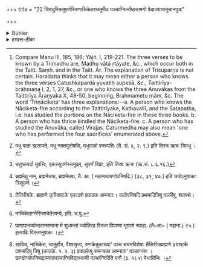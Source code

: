 +++
title = "22 त्रिमधुस्त्रिसुपर्णस्त्रिणाचिकेतश्चतुर्मेधः पञ्चाग्निर्ज्येष्ठसामगो वेदाध्याय्यनूचानपुत्रः"

+++

<details><summary>Bühler</summary>

22. The following persons sanctify the company if they eat at a funeral-sacrifice, viz. one who has studied the three verses of the Veda containing the word 'Madhu,' each three times; one who has studied the part of the Veda containing the word 'Suparṇa' three times; a Triṇāciketa; one who has studied the Mantras required for the four sacrifices (called Aśvamedha, Puruṣamedha, Sarvamedha, and Pitṛmedha); one who keeps five fires; one who knows the Sāman called Jyeṣṭha; one who fulfils the duty of daily study; the son of one who has studied and is able to teach the whole Veda with its Aṅgas, and a Śrotriya. [^12] 


[^12]:  Compare Manu III, 185, 186; Yājñ. I, 219-221. The three verses to be known by a Trimadhu are, Madhu vātā ṛtāyate, &c., which occur both in the Taitt. Saṃh. and in the Taitt. Ār. The explanation of Trisuparṇa is not certain. Haradatta thinks that it may mean either a person who knows the three verses Catushkapardā yuvatiḥ supeśā, &c., Taittirīya-brāhmaṇa I, 2, 1, 27, &c., or one who knows the three Anuvākas from the Taittirīya Āraṇyaka X, 48-50, beginning, Brahmametu mām, &c. The word 'Triṇāciketa' has three explanations:--a. A person who knows the Nāciketa-fire according to the Taittirīyaka, Kaṭhavallī, and the Śatapatha, i.e. has studied the portions on the Nāciketa-fire in these three books. b. A person who has thrice kindled the Nāciketa-fire. c. A person who has studied the Anuvāka, called Virajas. Caturmedha may also mean 'one who has performed the four sacrifices' enumerated above.
</details>

<details><summary>हरदत्त-टीका</summary>

## सूत्रम्
त्रिमधुस्त्रिसुपर्णस्त्रिणाचिकेतश्चतुर्मेधः पञ्चाग्निर्ज्येष्ठसामिको वेदाध्याय्यनूचानपुत्रः श्रोत्रिय इत्येते श्राद्धे भुञ्जानाः पङ्क्तिपावना भवन्ति ॥२२॥  
## टिप्पनी
'मधुवाता ऋतायत' इत्येष तृचः[^२]त्रिमधुः । तत्र हि प्रत्यृचं त्रयो मधुशब्दाः । इह तु तदध्यायी पुरुषस्त्रिमधुः । त्रिसुपर्णः [^३] 'चतुष्कपर्दा युवतिः सुपेशा' इत्यादिकस्तृचो बाह्वृचः । अन्ये तु तैत्तिरीयके[^४] ब्रह्ममेतु मा'मित्यादयः त्रयोऽनुवाका इत्याहुः । तत्र हि 'य इमं त्रिसुपर्णमयाचितं ब्राह्मणाय दद्यादि'ति श्रूयते 'आसहस्रात् पङ्क्ति पुनन्ती'ति च । पूर्ववत्पुरुषे वृत्तिः । त्रिणाचिकेतः नाचिकेताऽग्निर्बह्वीषु शखासु विधीयते [^५]तैत्तिरीयके, कठवल्लीषु, शतपथे च । तं यो वेद मन्त्रबाह्मणेन सह स त्रिनाचिकेत [^६]नाचिकेताग्नेस्त्रिश्चेतेत्यन्ये । विरजानुवाकाध्यायीत्यन्ये, [^७]प्राणापानेत्यदि । चतुर्मेधः अश्वमेधः, सर्वमेधः, पुरुषमेधाः, पितृमेध, इति चत्वारो मेधाः । तदध्यायी चतुर्मेधः । चतुर्णां यज्ञानामाहर्तेत्यन्ये ।  

[^२]: मधु वाता ऋतायते, मधु नक्तमुतोषसि, मधुमान्नो वनस्पतिः (तै. सं. ४, २. ९.) इति तिस्त्र ऋचः त्रिमधु ।  

[^३]: चतुष्कपर्दा युवत्तिः, एकस्सुपर्णस्समुद्रम्, सुपर्णं विप्राः, इति तिस्रः ऋचः (ऋ.सं. ८.६.१६.)  

[^४]: ब्रह्ममेतु माम्, ब्रह्ममेधया, ब्रह्ममेधवा, तै. आ. ( महानारायणोपनिषदि.) (३८, ३९, ४०.) इति त्रयोऽनुवाकाः त्रिसुपर्णः।   

[^५]: तैत्तिरीयके. ब्राह्मणे तृतीयाष्टके एकादशे प्रपाठक आम्नातः। कठोपनिषदि प्रथमादित्रिषु वल्लीषु, शतपथे।   

[^६]: नाचिकेताग्नेस्त्रिश्चेतेत्यन्ये, इति. च.पु.  

[^७]: प्राणापानव्योनादानसमाना मे शुध्यन्तां ज्योतिरह विरजा विपाप्मा भूयासं स्वाहा. (तै०आ० ( महाना.) ९५ ) इत्यादिः विरजानुवाकः ।



पञ्चाग्निः सभ्यावसभ्याभ्यां सह । [^२१]पञ्चानां काठकाग्नीनामध्येता वा ज्येष्ठसाम तलवकारिणां प्रसिद्धं उदु त्यं, चित्रमित्येतयोर्गीतम् । तद्गायतीति ज्येष्ठसमागः । ज्येष्ठसामिक इति पाठे व्रीह्यादित्वात् ठन् । वेदाध्यायी स्वाध्यायपरः । अनूचानपुत्रः त्रैविद्यपुत्रः । श्रोत्रिय इत्यपि पठन्ति । तदादरार्थं द्रष्टव्यम् । एते श्राद्धे भुञ्जानाः पङ्क्तिं शोधयन्ति । वेदाध्यायीत्यस्याऽनन्तरमितिशब्दं पठन्ति । सोऽपपाठः । एतेन पञ्चाग्नीत्यविभक्तिकपाठो व्याख्यातः ॥२२॥  

[^२१]:

    सावित्र, नाचिकेत, चातुर्होत्र, वैश्वसृजा, रुणकेतुकाख्या' पञ्च चयनविशेषाः तैत्तिरीयब्राह्मणे ३याष्टके दशमादिषु त्रिषु (काठके. १. २. ३) प्रपाठकेषु समन्त्रका आम्नाता' पञ्चाग्नयः । छान्दोग्योपनिषद्याम्नातपञ्चाग्निविद्याध्यायी पञ्चाग्निरिति मनौ (३. १८५) मेधातिथिः ।
</details>
